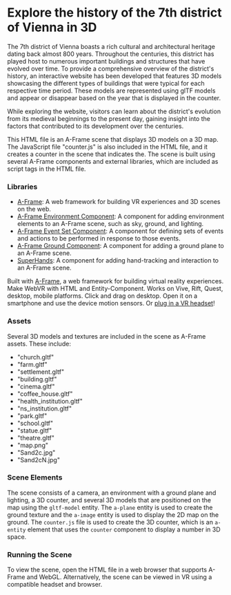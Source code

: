 # Explore the history of the 7th district of Vienna in 3D


The 7th district of Vienna boasts a rich cultural and architectural heritage dating back almost 800 years. 
Throughout the centuries, this district has played host to numerous important buildings and structures that have evolved over time.
To provide a comprehensive overview of the district's history, 
an interactive website has been developed that features 3D models showcasing the different types of buildings
that were typical for each respective time period. 
These models are represented using glTF models and appear or disappear based on the year that is displayed in the counter.

While exploring the website, visitors can learn about the district's evolution from its medieval beginnings to the present day, gaining insight into the factors that contributed to its development over the centuries.

This HTML file is an A-Frame scene that displays 3D models on a 3D map. 
The JavaScript file "counter.js" is also included in the HTML file, and it creates a counter in the scene that indicates the. 
The scene is built using several A-Frame components and external libraries, which are included as script tags in the HTML file.

### Libraries

-   [A-Frame](https://aframe.io/releases/1.3.0/aframe.min.js): A web framework for building VR experiences and 3D scenes on the web.
-   [A-Frame Environment Component](https://unpkg.com/aframe-environment-component): A component for adding environment elements to an A-Frame scene, such as sky, ground, and lighting.
-   [A-Frame Event Set Component](https://unpkg.com/aframe-event-set-component@3.0.3/dist/aframe-event-set-component.min.js): A component for defining sets of events and actions to be performed in response to those events.
-   [A-Frame Ground Component](https://unpkg.com/aframe-ground-component@0.0.4/dist/aframe-ground-component.min.js): A component for adding a ground plane to an A-Frame scene.
-   [SuperHands](https://unpkg.com/super-hands@2.1.0/dist/super-hands.min.js): A component for adding hand-tracking and interaction to an A-Frame scene.


Built with [A-Frame](https://aframe.io), a web framework for building virtual reality experiences.
Make WebVR with HTML and Entity-Component. Works on Vive, Rift, Quest, desktop, mobile platforms.
Click and drag on desktop. Open it on a smartphone and use the device motion sensors. Or [plug in a VR headset](https://aframe.io/docs/0.8.0/introduction/vr-headsets-and-webvr-browsers.html)!


### Assets

Several 3D models and textures are included in the scene as A-Frame assets. These include:

-   "church.gltf"
-   "farm.gltf"
-   "settlement.gltf"
-   "building.gltf"
-   "cinema.gltf"
-   "coffee_house.gltf"
-   "health_institution.gltf"
-   "ns_institution.gltf"
-   "park.gltf"
-   "school.gltf"
-   "statue.gltf"
-   "theatre.gltf"
-   "map.png"
-   "Sand2c.jpg"
-   "Sand2cN.jpg"

### Scene Elements

The scene consists of a camera, an environment with a ground plane and lighting, a 3D counter, and several 3D models that are positioned on the map using the `gltf-model` entity. The `a-plane` entity is used to create the ground texture and the `a-image` entity is used to display the 2D map on the ground. The `counter.js` file is used to create the 3D counter, which is an `a-entity` element that uses the `counter` component to display a number in 3D space.

### Running the Scene

To view the scene, open the HTML file in a web browser that supports A-Frame and WebGL. Alternatively, the scene can be viewed in VR using a compatible headset and browser.
